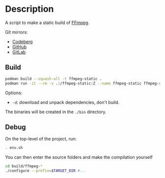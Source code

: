 # Description

A script to make a static build of [FFmpeg](https://www.ffmpeg.org).

Git mirrors:
- [Codeberg](https://codeberg.org/paveloom-f/ffmpeg-static)
- [GitHub](https://github.com/paveloom-f/ffmpeg-static)
- [GitLab](https://gitlab.com/paveloom-g/forks/ffmpeg-static)

## Build

```bash
podman build --squash-all -t ffmpeg-static .
podman run -it --rm -v .:/ffmpeg-static:Z --name ffmpeg-static ffmpeg-static [-d]
```

Options:
* `-d`: download and unpack dependencies, don't build.

The binaries will be created in the `./bin` directory.

## Debug

On the top-level of the project, run:

```bash
. env.sh
```

You can then enter the source folders and make the compilation yourself

```bash
cd build/ffmpeg-*
./configure --prefix=$TARGET_DIR #...
```
